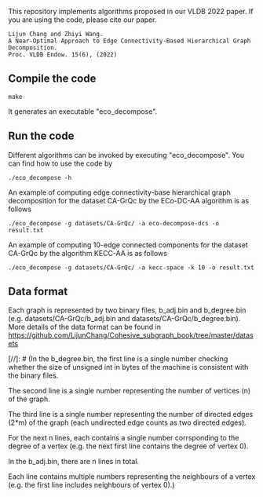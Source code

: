 This repository implements algorithms proposed in our VLDB 2022 paper. If you are using the code, please cite our paper.
```
Lijun Chang and Zhiyi Wang.
A Near-Optimal Approach to Edge Connectivity-Based Hierarchical Graph Decomposition.
Proc. VLDB Endow. 15(6), (2022)
```

## Compile the code

```
make
```
It generates an executable "eco_decompose".

## Run the code

Different algorithms can be invoked by executing "eco_decompose". You can find how to use the code by
```
./eco_decompose -h
```

An example of computing edge connectivity-base hierarchical graph decomposition for the dataset CA-GrQc by the ECo-DC-AA algorithm is as follows
```
./eco_decompose -g datasets/CA-GrQc/ -a eco-decompose-dcs -o result.txt
```

An example of computing 10-edge connected components for the dataset CA-GrQc by the algorithm KECC-AA is as follows
```
./eco_decompose -g datasets/CA-GrQc/ -a kecc-space -k 10 -o result.txt
```

## Data format
Each graph is represented by two binary files, b_adj.bin and b_degree.bin (e.g. datasets/CA-GrQc/b_adj.bin and datasets/CA-GrQc/b_degree.bin). More details of the data format can be found in https://github.com/LijunChang/Cohesive_subgraph_book/tree/master/datasets


[//]: # (In the b_degree.bin, the first line is a single number checking whether the size of unsigned int in bytes of the machine is consistent with the binary files.

The second line is a single number representing the number of vertices (n) of the graph.

The third line is a single number representing the number of directed edges (2*m) of the graph (each undirected edge counts as two directed edges).

For the next n lines, each contains a single number corrsponding to the degree of a vertex (e.g. the next first line contains the degree of vertex 0).

In the b_adj.bin, there are n lines in total.

Each line contains multiple numbers representing the neighbours of a vertex (e.g. the first line includes neighbours of vertex 0).)

